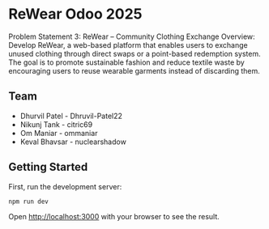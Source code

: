 # ReWear Odoo 2025

Problem Statement 3:
ReWear – Community Clothing Exchange
Overview:
Develop ReWear, a web-based platform that enables users to exchange unused clothing
through direct swaps or a point-based redemption system. The goal is to promote sustainable
fashion and reduce textile waste by encouraging users to reuse wearable garments instead of
discarding them.

## Team
- Dhurvil Patel - Dhruvil-Patel22
- Nikunj Tank - citric69
- Om Maniar - ommaniar
- Keval Bhavsar - nuclearshadow

## Getting Started

First, run the development server:

```bash
npm run dev
```

Open [http://localhost:3000](http://localhost:3000) with your browser to see the result.
